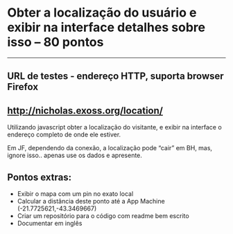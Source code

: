 # Obter a localização do usuário e exibir na interface detalhes sobre isso – 80 pontos

----
URL de testes - endereço HTTP, suporta browser Firefox
----
http://nicholas.exoss.org/location/
----

Utilizando javascript obter a localização do visitante, e exibir na interface o endereço completo de onde ele estiver.

Em JF, dependendo da conexão, a localização pode “cair” em BH, mas, ignore isso.. apenas use os dados e apresente.

## Pontos extras:

- Exibir o mapa com um pin no exato local
- Calcular a distância deste ponto até a App Machine (-21.7725621,-43.3469667)
- Criar um repositório para o código com readme bem escrito 
- Documentar em inglês
